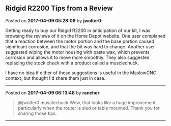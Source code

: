 ## Ridgid R2200 Tips from a Review
Posted on **2017-04-09 05:28:06** by **jwolter0**:

Getting ready to buy our Ridgid R2200 in anticipation of our kit, I was browsing the reviews of it on the Home Depot website. One user complaned that a reaction between the motor portion and the base portion caused significant corrosion, and that the bit was hard to change. Another user suggested wiping the motor housing with paste wax, which prevents corrosion and allows it to move more smoothly. They also suggested replacing the stock chuck with a product called a musclechuck.

I have no idea if either of these suggestions is useful in the MaslowCNC context, but thought I'd share them just in case.

---

Posted on **2017-04-09 06:13:48** by **rancher**:

> @jwolter0
> musclechuck
Wow, that looks like a huge improvement, particularly when the router is sled or table mounted.  Thank you for sharing those tips.

---

